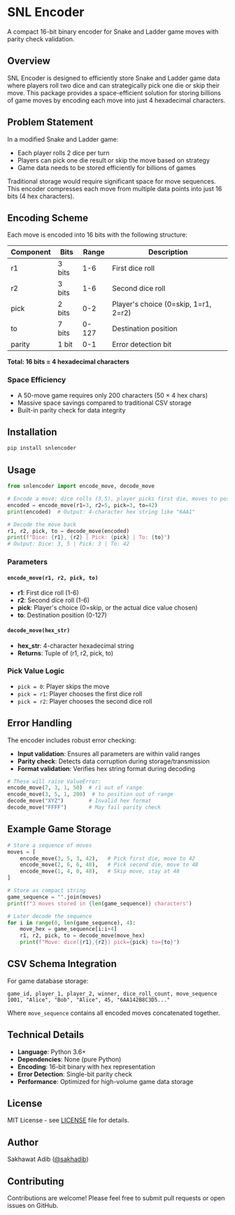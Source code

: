 # SNL Encoder

A compact 16-bit binary encoder for Snake and Ladder game moves with parity check validation.

## Overview

SNL Encoder is designed to efficiently store Snake and Ladder game data where players roll two dice and can strategically pick one die or skip their move. This package provides a space-efficient solution for storing billions of game moves by encoding each move into just 4 hexadecimal characters.

## Problem Statement

In a modified Snake and Ladder game:
- Each player rolls 2 dice per turn
- Players can pick one die result or skip the move based on strategy
- Game data needs to be stored efficiently for billions of games

Traditional storage would require significant space for move sequences. This encoder compresses each move from multiple data points into just 16 bits (4 hex characters).

## Encoding Scheme

Each move is encoded into 16 bits with the following structure:

| Component | Bits | Range | Description |
|-----------|------|-------|-------------|
| r1 | 3 bits | 1-6 | First dice roll |
| r2 | 3 bits | 1-6 | Second dice roll |
| pick | 2 bits | 0-2 | Player's choice (0=skip, 1=r1, 2=r2) |
| to | 7 bits | 0-127 | Destination position |
| parity | 1 bit | 0-1 | Error detection bit |

**Total: 16 bits = 4 hexadecimal characters**

### Space Efficiency
- A 50-move game requires only 200 characters (50 × 4 hex chars)
- Massive space savings compared to traditional CSV storage
- Built-in parity check for data integrity

## Installation

```bash
pip install snlencoder
```

## Usage

```python
from snlencoder import encode_move, decode_move

# Encode a move: dice rolls (3,5), player picks first die, moves to position 42
encoded = encode_move(r1=3, r2=5, pick=3, to=42)
print(encoded)  # Output: 4-character hex string like "6AA1"

# Decode the move back
r1, r2, pick, to = decode_move(encoded)
print(f"Dice: {r1}, {r2} | Pick: {pick} | To: {to}")
# Output: Dice: 3, 5 | Pick: 3 | To: 42
```

### Parameters

#### `encode_move(r1, r2, pick, to)`
- **r1**: First dice roll (1-6)
- **r2**: Second dice roll (1-6)  
- **pick**: Player's choice (0=skip, or the actual dice value chosen)
- **to**: Destination position (0-127)

#### `decode_move(hex_str)`
- **hex_str**: 4-character hexadecimal string
- **Returns**: Tuple of (r1, r2, pick, to)

### Pick Value Logic
- `pick = 0`: Player skips the move
- `pick = r1`: Player chooses the first dice roll
- `pick = r2`: Player chooses the second dice roll

## Error Handling

The encoder includes robust error checking:
- **Input validation**: Ensures all parameters are within valid ranges
- **Parity check**: Detects data corruption during storage/transmission
- **Format validation**: Verifies hex string format during decoding

```python
# These will raise ValueError:
encode_move(7, 3, 1, 50)  # r1 out of range
encode_move(3, 5, 1, 200)  # to position out of range
decode_move("XYZ")        # Invalid hex format
decode_move("FFFF")       # May fail parity check
```

## Example Game Storage

```python
# Store a sequence of moves
moves = [
    encode_move(3, 5, 3, 42),   # Pick first die, move to 42
    encode_move(2, 6, 6, 48),   # Pick second die, move to 48  
    encode_move(1, 4, 0, 48),   # Skip move, stay at 48
]

# Store as compact string
game_sequence = "".join(moves)
print(f"3 moves stored in {len(game_sequence)} characters")

# Later decode the sequence
for i in range(0, len(game_sequence), 4):
    move_hex = game_sequence[i:i+4]
    r1, r2, pick, to = decode_move(move_hex)
    print(f"Move: dice({r1},{r2}) pick={pick} to={to}")
```

## CSV Schema Integration

For game database storage:

```
game_id, player_1, player_2, winner, dice_roll_count, move_sequence
1001, "Alice", "Bob", "Alice", 45, "6AA142B8C3D5..."
```

Where `move_sequence` contains all encoded moves concatenated together.

## Technical Details

- **Language**: Python 3.6+
- **Dependencies**: None (pure Python)
- **Encoding**: 16-bit binary with hex representation
- **Error Detection**: Single-bit parity check
- **Performance**: Optimized for high-volume game data storage

## License

MIT License - see [LICENSE](LICENSE) file for details.

## Author

Sakhawat Adib ([@sakhadib](https://github.com/sakhadib))

## Contributing

Contributions are welcome! Please feel free to submit pull requests or open issues on GitHub.